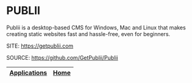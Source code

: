 # PUBLII
 
 Publii is a desktop-based CMS for Windows, Mac and Linux  that makes creating static websites fast and hassle-free,  even for beginners.
 
 SITE: https://getpublii.com

 SOURCE: https://github.com/GetPublii/Publii

 | [Applications](https://portable-linux-apps.github.io/apps.html) | [Home](https://portable-linux-apps.github.io)
 | --- | --- |
